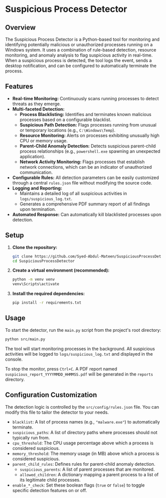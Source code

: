 # Suspicious Process Detector

## Overview

The Suspicious Process Detector is a Python-based tool for monitoring and identifying potentially malicious or unauthorized processes running on a Windows system. It uses a combination of rule-based detection, resource monitoring, and anomaly analysis to flag suspicious activity in real-time. When a suspicious process is detected, the tool logs the event, sends a desktop notification, and can be configured to automatically terminate the process.

## Features

-   **Real-time Monitoring:** Continuously scans running processes to detect threats as they emerge.
-   **Multi-faceted Detection:**
    -   **Process Blacklisting:** Identifies and terminates known malicious processes based on a configurable blacklist.
    -   **Suspicious Path Detection:** Flags processes running from unusual or temporary locations (e.g., `C:\Windows\Temp`).
    -   **Resource Monitoring:** Alerts on processes exhibiting unusually high CPU or memory usage.
    -   **Parent-Child Anomaly Detection:** Detects suspicious parent-child process relationships (e.g., `powershell.exe` spawning an unexpected application).
    -   **Network Activity Monitoring:** Flags processes that establish network connections, which can be an indicator of unauthorized communication.
-   **Configurable Rules:** All detection parameters can be easily customized through a central `rules.json` file without modifying the source code.
-   **Logging and Reporting:**
    -   Maintains a detailed log of all suspicious activities in `logs/suspicious_log.txt`.
    -   Generates a comprehensive PDF summary report of all findings upon termination.
-   **Automated Response:** Can automatically kill blacklisted processes upon detection.

## Setup

1.  **Clone the repository:**
    ```bash
    git clone https://github.com/Syed-Abdul-Mateen/SuspiciousProcessDetector.git
    cd SuspiciousProcessDetector
    ```

2.  **Create a virtual environment (recommended):**
    ```bash
    python -m venv venv
    venv\Scripts\activate
    ```

3.  **Install the required dependencies:**
    ```bash
    pip install -r requirements.txt
    ```

## Usage

To start the detector, run the `main.py` script from the project's root directory:

```bash
python src/main.py
```

The tool will start monitoring processes in the background. All suspicious activities will be logged to `logs/suspicious_log.txt` and displayed in the console.

To stop the monitor, press `Ctrl+C`. A PDF report named `suspicious_report_YYYYMMDD_HHMMSS.pdf` will be generated in the `reports` directory.

## Configuration Customization

The detection logic is controlled by the `src/config/rules.json` file. You can modify this file to tailor the detector to your needs.

-   `blacklist`: A list of process names (e.g., `"malware.exe"`) to automatically terminate.
-   `suspicious_paths`: A list of directory paths where processes should not typically run from.
-   `cpu_threshold`: The CPU usage percentage above which a process is considered suspicious.
-   `memory_threshold`: The memory usage (in MB) above which a process is considered suspicious.
-   `parent_child_rules`: Defines rules for parent-child anomaly detection.
    -   `suspicious_parents`: A list of parent processes that are monitored.
    -   `allowed_children`: A dictionary mapping a parent process to a list of its legitimate child processes.
-   `enable_*_check`: Set these boolean flags (`true` or `false`) to toggle specific detection features on or off.
